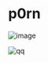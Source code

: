 # p0rn
![image](https://user-images.githubusercontent.com/45045206/109410407-8b65b880-79ab-11eb-8339-34f80d7adc5f.png)

![qq](https://cdn.discordapp.com/attachments/694466958082703470/766196646702088212/ezgif-6-d9be892e1911.gif)

